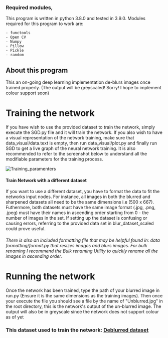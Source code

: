 ### Required modules, 
This program is written in python 3.8.0 and tested in 3.9.0.
Modules required for this program to work are:
```
- functools
- Open CV
- Numpy
- Pillow
- Pickle
- random
```
## About this program
This an on-going deep learning implementation de-blurs images once trained properly. (The output will be greyscaled! Sorry! I hope to implement colour support soon)

# Training the network
If you have wish to use the provided dataset to train the network, simply execute the SGD.py file and it will train the network. If you also wish to have a visual representation of the network training, make sure that data_visual/data.text is empty, then run data_visual/plot.py and finally run SGD to get a live graph of the neural network training. It is also recommended to refer to the screenshot below to understand all the modifiable parameters for the training process.

![Training_paramenters](https://github.com/ManindraDeMel/Deep-Deblurring/blob/main/Screenshots/How_to_train.jpg)

#### Train Network with a different dataset
If you want to use a different dataset, you have to format the data to fit the networks input nodes. For instance, all images in both the blurred and sharpened datasets all need to be the same dimensions i.e (500 x 667). Futhermore, both datasets must have the same image format (.jpg, .png, .jpeg) must have their names in ascending order starting from 0 - the number of images in the set. If setting up the dataset is confusing or causing errors, referring to the provided data set in blur_dataset_scaled could prove useful. 


###### There is also an included formatting file that may be helpful found in: data formatting/format.py that resizes images and blurs images. For bulk renaming I recommend the Bulk renaming Utility to quickly rename all the images in ascending order.

# Running the network
Once the network has been trained, type the path of your blurred image in run.py (Ensure it is the same dimensions as the training images).
Then once your execute the file you should see a file by the name of "Unblurred.jpg" in the root directory, this is the network's output of the un-blurred image. The output will also be in greyscale since the network does not support colour as of yet

### This dataset used to train the network: [Deblurred dataset](https://www.kaggle.com/kwentar/blur-dataset)







